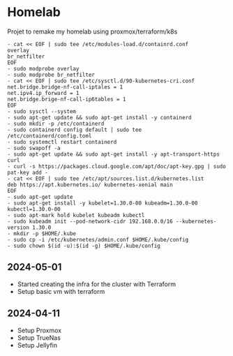 # Homelab

Projet to remake my homelab using proxmox/terraform/k8s

    - cat << EOF | sudo tee /etc/modules-load.d/containrd.conf 
    overlay
    br_netfilter 
    EOF
    - sudo modprobe overlay
    - sudo modprobe br_netfilter
    - cat << EOF | sudo tee /etc/sysctl.d/90-kubernetes-cri.conf
    net.bridge.bridge-nf-call-iptales = 1
    net.ipv4.ip_forward = 1
    net.bridge.brige-nf-call-ip6tables = 1
    EOF
    - sudo sysctl --system
    - sudo apt-get update && sudo apt-get install -y containerd
    - sudo mkdir -p /etc/containerd
    - sudo containerd config default | sudo tee /etc/containerd/config.toml 
    - sudo systemctl restart containerd
    - sudo swapoff -a
    - sudo apt-get update && sudo apt-get install -y apt-transport-https curl
    - curl -s https://packages.cloud.google.com/apt/doc/apt-key.gpg | sudo pat-key add -
    - cat << EOF | sudo tee /etc/apt/sources.list.d/kubernetes.list
    deb https://apt.kubernetes.io/ kubernetes-xenial main
    EOF
    - sudo apt-get update 
    - sudo apt-get install -y kubelet=1.30.0-00 kubeadm=1.30.0-00 kubectl=1.30.0-00
    - sudo apt-mark hold kubelet kubeadm kubectl
    - sudo kubeadm init --pod-network-cidr 192.168.0.0/16 --kubernetes-version 1.30.0
    - mkdir -p $HOME/.kube
    - sudo cp -i /etc/kubernetes/admin.conf $HOME/.kube/config
    - sudo chown $(id -u):$(id -g) $HOME/.kube/config


## 2024-05-01
* Started creating the infra for the cluster with Terraform
* Setup basic vm with terraform 

## 2024-04-11
* Setup Proxmox 
* Setup TrueNas
* Setup Jellyfin

